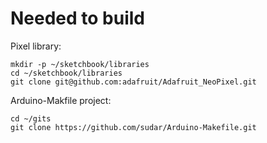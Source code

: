 Needed to build
===============

Pixel library:

```
mkdir -p ~/sketchbook/libraries
cd ~/sketchbook/libraries
git clone git@github.com:adafruit/Adafruit_NeoPixel.git
```

Arduino-Makfile project:

```
cd ~/gits
git clone https://github.com/sudar/Arduino-Makefile.git
```
